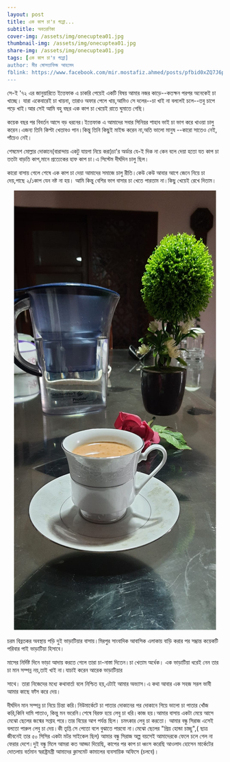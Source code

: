 ```yaml
---
layout: post
title: এক কাপ চা'র গপ্পো...
subtitle: অবতরণিকা
cover-img: /assets/img/onecuptea01.jpg
thumbnail-img: /assets/img/onecuptea01.jpg
share-img: /assets/img/onecuptea01.jpg
tags: [এক কাপ চা'র গপ্পো]
author: মীর মোসতাফিজ আহমেদ
fblink: https://www.facebook.com/mir.mostafiz.ahmed/posts/pfbid0xZQ7J6pWSoRVtJQBtc59UesSS7y8wBHZnfXF7VsMA9padCzGu2m1wcZTKJDrDMsel
---
```



<p>সে-ই '৭২ এর জানুয়ারিতে ইত্তেফাক এ চাকরি পেয়েই একটি বিষয় আমার নজর কাড়ে--কতক্ষন পরপর অনেকেই চা খাচ্ছে। যারা একেবারেই চা খায়না, তারাও অফার পেলে খায়,আমিও সে দলের--চা খাই না বললেই চলে--তবু চাপে পড়ে খাই।আর সেই আমি বহু বছর এক কাপ চা খেয়েই রাতে ঘুমাতে গেছি।</p>
<p>কয়েক বছর পর বিবর্তন আসে বড় ধরনের।ইত্তেফাক এ আমাদের সবার সিনিয়র শাহাব ভাই চা ভাগ করে খাওয়া চালু করেন।এজন্য তিনি কিপ্টা খেতাবও পান।কিন্তু তিনি কিছুই মাইন্ড করেন না,অতি ভালো মানুষ --কারো সাতেও নেই, পাঁচেও নেই।</p>
<p>শেষমেশ মোল্লার দোকানে(বারান্দায় একটু যায়গা নিয়ে করা)চা'র অর্ডার যে-ই দিক না কেন বলে দেয়া হতো যত কাপ চা ততটা বাড়তি কাপ,মানে প্রত্যেকের হাফ কাপ চা।এ সিস্টেম দীর্ঘদিন চালু ছিল।</p>
<p>কারো বাসায় গেলে শেষে এক কাপ চা দেয়া আমাদের সমাজে চালু রীতি।কেউ কেউ আবার আগে জেনে নিয়ে চা দেয়,পাছে ২/১কাপ যেন নষ্ট না হয়। আমি কিন্তু বেশির ভাগ বাসার চা খেতে পারতাম না।কিছু খেয়েই রেখে দিতাম।</p>
<p align="center">
<img src="/assets/img/onecuptea01.jpg">
</p>
<p>চরম বিব্রতকর অবস্থায় পড়ি দুই ভাড়াটিয়ার বাসায়।মিরপুর সাংবাদিক আবাসিক এলাকায় বাড়ি করার পর সম্ভ্রান্ত কয়েকটি পরিবার পাই ভাড়াটিয়া হিসাবে।</p> 
<p>মাসের নির্দিষ্ট দিনে ভাড়া আদায় করতে গেলে তারা চা-নাস্তা দিতেন।চা খেতাম অর্ধেক। এক ভাড়াটিয়া ধরেই নেন তার চা মান সম্পন্ন নয়,তাই খাই না।যাচাই করেন আরেক ভাড়াটিয়ার <p>সাথে। তারা নিজেদের মধ্যে কথাবার্তা বলে নিশ্চিত হয়,এটাই আমার অভ্যাস।এ কথা আবার এক সহজ সরল ভাবী আমার কাছে ফাঁস করে দেয়।</p>
দীর্ঘদিন মান সম্পন্ন চা নিয়ে চিন্তা করি।নিউমার্কেটে চা পাতার দোকানের পর দোকানে গিয়ে ভালো চা পাতার খোঁজ করি,কিনি দামি পাতাও, কিন্তু মন ভরেনি।শেষে বিরক্ত হয়ে লেবু চা ধরি।কাজ হয়।আমার বাসায় একটা মেয়ে আসে মেঝো ছেলের জন্মের সপ্তাহ পরে।তার বিয়ের আগ পর্যন্ত ছিল। চমৎকার লেবু চা করতো। আমার বন্ধু সিরাজ এসেই বলতো পারুল লেবু চা দেয়।কী তৃপ্তি সে পেতো বলে বুঝাতে পারবো না।মেঝো ছেলের "প্রিয় হোন্ডা চাচ্ছু",( ছাত্র জীবনেই তার ৫০ সিসির একটা মটর সাইকেল ছিল) আমার বন্ধু সিরাজ অল্প বয়সেই আমাদেরকে ফেলে চলে গেল না ফেরার দেশে।দুই বন্ধু মিলে আমরা কত আড্ডা দিয়েছি, কাপের পর কাপ চা ধ্বংস করেছি আওলাদ হোসেন মার্কেটের দোতলায় বর্তমান স্বরাষ্ট্রমন্ত্রী আমাদের ক্লাসমেট কামালের ব্যবসায়িক অফিসে (চলবে)।</p>